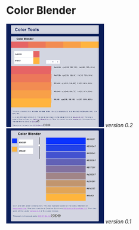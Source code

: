 # Color Blender

<span>
<img src="assets/screenshots/color-blender-v-0-2.png?raw=truetransparent-label" alt="drawing" width="52%"/>
<em>version 0.2</em>
</span>

<span>
<img src="assets/screenshots/color-blender-v-0-1.png?raw=truetransparent-label" alt="drawing" width="52%"/>
<em>version 0.1</em>
</span>
